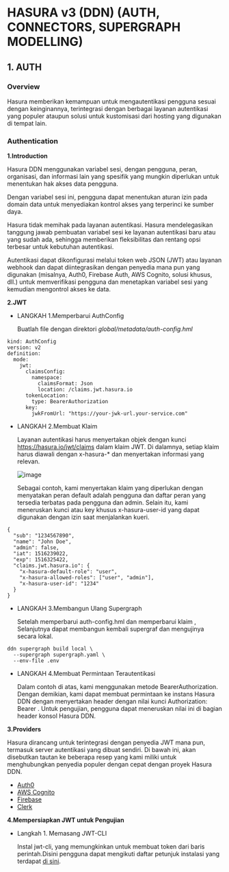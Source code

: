 # HASURA v3 (DDN) (AUTH, CONNECTORS, SUPERGRAPH MODELLING)


## 1. AUTH

### Overview

Hasura memberikan kemampuan untuk mengautentikasi pengguna sesuai dengan keinginannya, terintegrasi dengan berbagai layanan autentikasi yang populer ataupun solusi untuk kustomisasi dari hosting yang digunakan di tempat lain.
 

### Authentication

**1.Introduction**

Hasura DDN menggunakan variabel sesi, dengan pengguna, peran, organisasi, dan informasi lain yang spesifik yang mungkin diperlukan untuk menentukan hak akses data pengguna.

Dengan variabel sesi ini, pengguna dapat menentukan aturan izin pada domain data untuk menyediakan kontrol akses yang terperinci ke sumber daya.

Hasura tidak memihak pada layanan autentikasi. Hasura mendelegasikan tanggung jawab pembuatan variabel sesi ke layanan autentikasi baru atau yang sudah ada, sehingga memberikan fleksibilitas dan rentang opsi terbesar untuk kebutuhan autentikasi.

Autentikasi dapat dikonfigurasi melalui token web JSON (JWT) atau layanan webhook dan dapat diintegrasikan dengan penyedia mana pun yang digunakan (misalnya, Auth0, Firebase Auth, AWS Cognito, solusi khusus, dll.) untuk memverifikasi pengguna dan menetapkan variabel sesi yang kemudian mengontrol akses ke data.


**2.JWT**


* LANGKAH 1.Memperbarui AuthConfig

  Buatlah file dengan direktori *global/metadata/auth-config.hml*

```
kind: AuthConfig
version: v2
definition:
  mode:
    jwt:
      claimsConfig:
        namespace:
          claimsFormat: Json
          location: /claims.jwt.hasura.io
      tokenLocation:
        type: BearerAuthorization
      key:
        jwkFromUrl: "https://your-jwk-url.your-service.com"
  ```

* LANGKAH 2.Membuat Klaim

  Layanan autentikasi harus menyertakan objek dengan kunci https://hasura.io/jwt/claims dalam klaim JWT. Di dalamnya, setiap klaim harus diawali dengan x-hasura-* dan        menyertakan informasi yang relevan.

  ![image](https://github.com/user-attachments/assets/0b6c8549-fd73-4b9c-8a7e-794f4a1eca30)

  Sebagai contoh, kami menyertakan klaim yang diperlukan dengan menyatakan peran default adalah pengguna dan daftar peran yang tersedia terbatas pada pengguna dan admin.     Selain itu, kami meneruskan kunci atau key khusus x-hasura-user-id yang dapat digunakan dengan izin saat menjalankan kueri.

```
{
  "sub": "1234567890",
  "name": "John Doe",
  "admin": false,
  "iat": 1516239022,
  "exp": 1516325422,
  "claims.jwt.hasura.io": {
    "x-hasura-default-role": "user",
    "x-hasura-allowed-roles": ["user", "admin"],
    "x-hasura-user-id": "1234"
  }
}
  ```

* LANGKAH 3.Membangun Ulang Supergraph

  Setelah memperbarui auth-config.hml dan memperbarui klaim , Selanjutnya dapat membangun kembali supergraf dan mengujinya secara lokal.


```
ddn supergraph build local \
  --supergraph supergraph.yaml \
  --env-file .env
```


* LANGKAH 4.Membuat Permintaan Terautentikasi

  Dalam contoh di atas, kami menggunakan metode BearerAuthorization. Dengan demikian, kami dapat membuat permintaan ke instans Hasura DDN dengan menyertakan header dengan nilai kunci Authorization: Bearer <our-encoded-token>. Untuk pengujian, pengguna dapat meneruskan nilai ini di bagian header konsol Hasura DDN.


**3.Providers**

Hasura dirancang untuk terintegrasi dengan penyedia JWT mana pun, termasuk server autentikasi yang dibuat sendiri. Di bawah ini, akan disebutkan tautan ke beberapa resep yang kami miliki untuk menghubungkan penyedia populer dengan cepat dengan proyek Hasura DDN.


* [Auth0](https://hasura.io/docs/3.0/recipes/authentication/auth0)
* [AWS Cognito](https://hasura.io/docs/3.0/recipes/authentication/aws-cognito)
* [Firebase](https://hasura.io/docs/3.0/recipes/authentication/firebase)
* [Clerk](https://hasura.io/docs/3.0/recipes/authentication/clerk)


**4.Mempersiapkan JWT untuk Pengujian**

* Langkah 1. Memasang JWT-CLI

  Instal jwt-cli, yang memungkinkan untuk membuat token dari baris perintah.Disini pengguna dapat mengikuti daftar petunjuk instalasi yang terdapat [di sini](https://github.com/mike-engel/jwt-cli?tab=readme-ov-file#installation).
